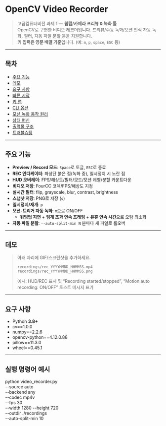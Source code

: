 # OpenCV Video Recorder

> 고급컴퓨터비전 과제 1 — **웹캠/카메라 프리뷰 & 녹화 툴**  
> OpenCV로 구현한 비디오 레코더입니다.
> 프리뷰/수동 녹화/모션 인식 자동 녹화, 필터, 자동 파일 분할 등을 지원합니다.  
> **키 입력은 영문 배열 기준**입니다. (예: `m`, `p`, `space`, `ESC` 등)

---

## 목차

- [주요 기능](#주요-기능)
- [데모](#데모)
- [요구 사항](#요구-사항)
- [빠른 시작](#빠른-시작)
- [키 맵](#키-맵)
- [CLI 옵션](#cli-옵션)
- [모션 녹화 동작 원리](#모션-녹화-동작-원리)
- [상태 머신](#상태-머신)
- [출력물 구조](#출력물-구조)
- [트러블슈팅](#트러블슈팅)


---

## 주요 기능

- **Preview / Record 모드**: `Space`로 토글, `ESC`로 종료
- **REC 인디케이터**: 좌상단 붉은 점(녹화 중), 일시정지 시 노란 점
- **HUD 오버레이**: FPS/해상도/필터/모드/모션 레벨/분할 카운트다운
- **비디오 저장**: FourCC 코덱/FPS/해상도 지정
- **실시간 필터**: flip, grayscale, blur, contrast, brightness
- **스냅샷 저장**: PNG로 저장 (`s`)
- **일시정지/재개**: `p`
- **모션-트리거 자동 녹화**: `m`으로 ON/OFF  
  - **워밍업 지연** + **임계 초과 연속 프레임** + **유휴 연속 시간**으로 오탐 최소화
- **자동 파일 분할**: `--auto-split-min N` 분마다 새 파일로 롤오버

---

## 데모

> 아래 자리에 GIF/스크린샷을 추가하세요.
>
> ```text
> recordings/rec_YYYYMMDD_HHMMSS.mp4
> recordings/rec_YYYYMMDD_HHMMSS.png
> ```
>
> 예시: HUD/REC 표시 및 “Recording started/stopped”, “Motion auto recording: ON/OFF” 토스트 메시지 표기

---

## 요구 사항

- Python **3.8+**
- cv==1.0.0
- numpy==2.2.6
- opencv-python==4.12.0.88
- pillow==11.3.0
- wheel==0.45.1



---

## 실행 명령어 예시

python video_recorder.py \
  --source auto \
  --backend any \
  --codec mp4v \
  --fps 30 \
  --width 1280 --height 720 \
  --outdir ./recordings \
  --auto-split-min 10

